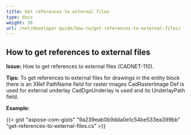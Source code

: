 ```yaml
---
title: Get references to external files
type: docs
weight: 36
url: /net/developer-guide/how-to/get-references-to-external-files/
---
```


## **How to get references to external files**

**Issue:** How to get references to external files (CADNET-110).

**Tips:** To get references to external files for drawings in the entity block there is an XRef PathName field for raster images CadRasterImage Def is used for external underlay CadDgnUnderlay is used and its UnderlayPath field.

**Example:**

{{< gist "aspose-com-gists" "9a239eab0b9dda0e1c54be533ea399bb" "get-references-to-external-files.cs" >}}
